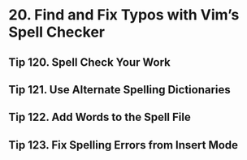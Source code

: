 # 20. Find and Fix Typos with Vim’s Spell Checker

## Tip 120. Spell Check Your Work

## Tip 121. Use Alternate Spelling Dictionaries

## Tip 122. Add Words to the Spell File

## Tip 123. Fix Spelling Errors from Insert Mode
